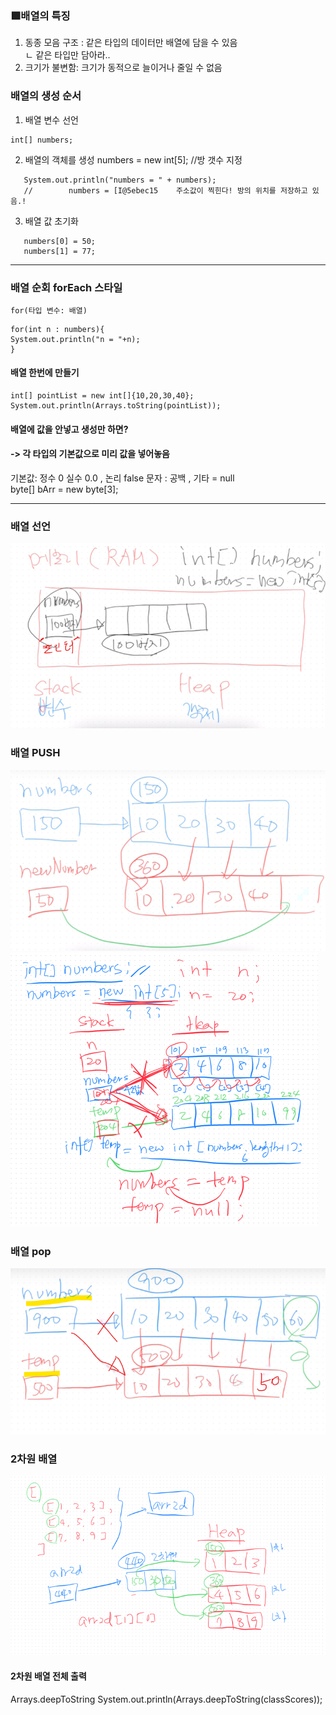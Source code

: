 
### 🟩배열의 특징  
1. 동종 모음 구조 : 같은 타입의 데이터만 배열에 담을 수 있음  
      ㄴ 같은 타입만 담아라..  
2. 크기가 불변함: 크기가 동적으로 늘이거나 줄일 수 없음  

### 배열의 생성 순서
1. 배열 변수 선언
```
int[] numbers;
```
2. 배열의 객체를 생성
   numbers = new int[5];  //방 갯수 지정
```
   System.out.println("numbers = " + numbers);
   //        numbers = [I@5ebec15    주소값이 찍힌다! 방의 위치를 저장하고 있음.!
```
3. 배열 값 초기화
```
   numbers[0] = 50;
   numbers[1] = 77;
```
---
### 배열 순회 forEach 스타일
```
for(타입 변수: 배열)
```
```
for(int n : numbers){
System.out.println("n = "+n);
}
```
#### 배열 한번에 만들기
```
int[] pointList = new int[]{10,20,30,40};
System.out.println(Arrays.toString(pointList));
```
#### 배열에 값을 안넣고 생성만 하면?
####  -> 각 타입의 기본값으로 미리 값을 넣어놓음
기본값: 정수 0 실수 0.0 , 논리 false 문자 : 공백 , 기타 = null  
byte[] bArr = new byte[3];  

---
### 배열 선언
![img_4.png](img_4.png)
### 배열 PUSH
![img.png](img.png)
![img_3.png](img_3.png)
### 배열 pop
![img_5.png](img_5.png)

### 2차원 배열
![img_6.png](img_6.png)
#### 2차원 배열 전체 출력
Arrays.deepToString
System.out.println(Arrays.deepToString(classScores));  

